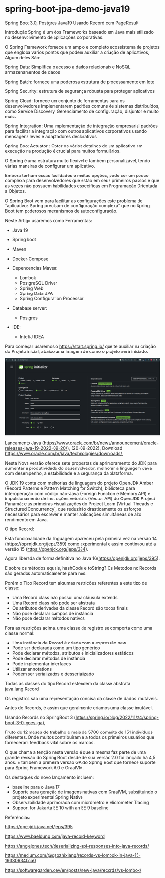 # spring-boot-jpa-demo-java19

Spring Boot 3.0, Postgres Java19 Usando Record com PageResult

Introdução
Spring é um dos Frameworks baseado em Java mais utilizado no  desenvolvimento de aplicações corporativas.

O Spring Framework fornece um amplo e completo ecossistema de projetos que engloba varios pontos que podem auxiliar a criação de aplicativos, Algum deles São:

Spring Data: Simplifica o acesso a dados relacionais e NoSQL armazenamentos de dados

Spring Batch: fornece uma poderosa estrutura de processamento em lote

Spring Security: estrutura de segurança robusta para proteger aplicativos

Spring Cloud: fornece um conjunto de ferramentas para os desenvolvedores implementarem padrões comuns de sistemas distribuídos, como Service Discovery,  Gerenciamento de configuração, disjuntor e muito mais.

Spring Integration: Uma implementação de integração empresarial  padrões para facilitar a integração com outros aplicativos corporativos  usando mensagens leves e adaptadores declarativos

Spring Boot Actuator : Obter os vários detalhes de um aplicativo em execução na produção é crucial para muitos formulários. 

O Spring é uma estrutura muito flexível e tambem personalizável, tendo várias maneiras de configurar um aplicativo. 

Embora tenham essas facildades e muitas opções, pode ser um pouco complexa para desenvolvedores que estão em seus primeiros passos e que as vezes não possuem habilidades especificas em Programação Orientada a Objetos. 

O Spring Boot vem para facilitar as configurações este problema de “aplicativos Spring precisam de configuração complexa” que no Spring Boot tem poderosos mecanismos de autoconfiguração.

Neste Artigo usaremos como Ferramentas:
- Java 19
- Spring boot
- Maven
- Docker-Compose

- Dependencias Maven:
  - Lombok
  - PostgreSQL Driver
  - Spring Web
  - Spring Data JPA
  - Spring Configuration Processor
- Database server:
  - Postgres

- IDE:
  - IntelliJ IDEA
    
Para começar usaremos o https://start.spring.io/ que te auxiliar na criação do Projeto inicial, abaixo uma imagem de como o projeto será iniciado:

![SpringInitializ](https://github.com/weder96/spring-boot-jpa-demo-java19/blob/main/documentation/springInitializ.png)

Lancamento Java (https://www.oracle.com/br/news/announcement/oracle-releases-java-19-2022-09-20/), (20-09-2022),  Download https://www.oracle.com/br/java/technologies/downloads/,

Nesta Nova versão oferece sete propostas de aprimoramento do JDK para aumentar a produtividade do desenvolvedor, melhorar a linguagem Java com desempenho, a estabilidade e a segurança da plataforma.

O JDK 19 conta com melhorias de linguagem do projeto OpenJDK Amber (Record Patterns e Pattern Matching for Switch); biblioteca para interoperação com código não-Java (Foreign Function e Memory API) e impulsionamento de instruções vetoriais (Vector API) do OpenJDK Project Panamá; e as primeiras visualizações do Project Loom (Virtual Threads e Structured Concurrency), que reduzirão drasticamente os esforços necessários para escrever e manter aplicações simultâneas de alto rendimento em Java.

O tipo Record:

Esta funcionalidade da linguagem apareceu pela primeira vez na versão 14 (https://openjdk.org/jeps/359) como experimental e assim continuou até a versão 15 (https://openjdk.org/jeps/384). 

Agora liberada de forma definitiva no Java 16(https://openjdk.org/jeps/395).

E sobre os métodos equals, hashCode e toString? 
    Os Metodos no Records são gerados automaticamente para nós.

Porém o Tipo Record tem algumas restrições referentes a este tipo de classe:
- Uma Record class não possui uma cláusula extends
- Uma Record class não pode ser abstrata
- Os atributos derivados da classe Record são todos finais
- Não pode declarar campos de instância
- Não pode declarar métodos nativos

Fora as restrições acima, uma classe de registro se comporta como uma classe normal:
- Uma instância de Record é criada com a expressão new
- Pode ser declarada como um tipo genérico
- Pode declarar métodos, atributos e inicializadores estáticos
- Pode declarar métodos de instância
- Pode implementar interfaces
- Utilizar annotations
- Podem ser serializados e desserializado

Todas as classes do tipo Record estendem da classe abstrata java.lang.Record

Os registros são uma representação concisa da classe de dados imutáveis.

Antes de Records, é assim que geralmente criamos uma classe imutável.


Usando Records no SpringBoot 3 (https://spring.io/blog/2022/11/24/spring-boot-3-0-goes-ga),

Fruto de 12 meses de trabalho e mais de 5700 commits de 151 indivíduos diferentes. 
Onde muitos contribuíram e a todos os primeiros usuários que forneceram feedback vital sobre os marcos.

O que chama a tenção nesta versão é que a mesma faz parte de uma grande revisão do Spring Boot desde de sua versão 2.0 foi lançado há 4,5 anos. 
É também a primeira versão GA do Spring Boot que fornece suporte para Spring Framework 6.0 e GraalVM.

Os destaques do novo lançamento incluem:
- baseline para o Java 17
- Suporte para geração de imagens nativas com GraalVM, substituindo o projeto experimental Spring Native
- Observabilidade aprimorada com micrômetro e Micrometer Tracing
- Support for Jakarta EE 10 with an EE 9 baseline


Referências:

https://openjdk.java.net/jeps/395

https://www.baeldung.com/java-record-keyword

https://angiejones.tech/deserializing-api-responses-into-java-records/

https://medium.com/@gaozhixiang/records-vs-lombok-in-java-15-193306340ca0

https://softwaregarden.dev/en/posts/new-java/records/vs-lombok/






